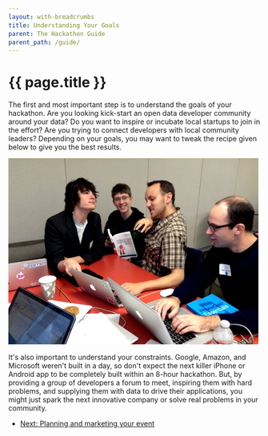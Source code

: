 ```yaml
---
layout: with-breadcrumbs
title: Understanding Your Goals
parent: The Hackathon Guide
parent_path: /guide/
---
```


# {{ page.title }}

The first and most important step is to understand the goals of your hackathon. Are you looking kick-start an open data developer community around your data? Do you want to inspire or incubate local startups to join in the effort? Are you trying to connect developers with local community leaders? Depending on your goals, you may want to tweak the recipe given below to give you the best results.

<img src="/img/hackers.jpg" alt="Developers at #acApps 2012" caption="Developers at #acApps2012" class="pull-left" />

It's also important to understand your constraints. Google, Amazon, and Microsoft weren't built in a day, so don't expect the next killer iPhone or Android app to be completely built within an 8-hour hackathon. But, by providing a group of developers a forum to meet, inspiring them with hard problems, and supplying them with data to drive their applications, you might just spark the next innovative company or solve real problems in your community.

<ul class="pager">
  <li><a href="/guide/planning.html">Next: Planning and marketing your event</a></li>
</ul>
